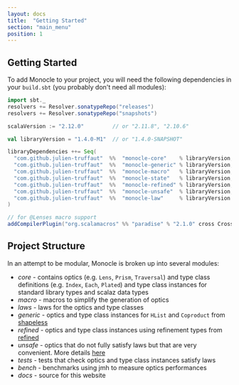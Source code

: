 ```yaml
---
layout: docs
title:  "Getting Started"
section: "main_menu"
position: 1
---
```


## Getting Started

To add Monocle to your project, you will need the following dependencies in your `build.sbt` (you probably don't need all modules):

```scala
import sbt._
resolvers += Resolver.sonatypeRepo("releases")
resolvers += Resolver.sonatypeRepo("snapshots")

scalaVersion := "2.12.0"         // or "2.11.8", "2.10.6"

val libraryVersion = "1.4.0-M1"  // or "1.4.0-SNAPSHOT"

libraryDependencies ++= Seq(
  "com.github.julien-truffaut"  %%  "monocle-core"    % libraryVersion,
  "com.github.julien-truffaut"  %%  "monocle-generic" % libraryVersion,
  "com.github.julien-truffaut"  %%  "monocle-macro"   % libraryVersion,
  "com.github.julien-truffaut"  %%  "monocle-state"   % libraryVersion,
  "com.github.julien-truffaut"  %%  "monocle-refined" % libraryVersion,
  "com.github.julien-truffaut"  %%  "monocle-unsafe"  % libraryVersion,
  "com.github.julien-truffaut"  %%  "monocle-law"     % libraryVersion % "test"
)

// for @Lenses macro support
addCompilerPlugin("org.scalamacros" %% "paradise" % "2.1.0" cross CrossVersion.full)
```

## Project Structure

In an attempt to be modular, Monocle is broken up into several modules:

* *core* - contains optics (e.g. `Lens`, `Prism`, `Traversal`) and type class definitions (e.g. `Index`, `Each`, `Plated`) and
  type class instances for standard library types and scalaz data types
* *macro* - macros to simplify the generation of optics
* *laws* - laws for the optics and type classes
* *generic* - optics and type class instances for `HList` and `Coproduct` from [shapeless](https://github.com/milessabin/shapeless)
* *refined* - optics and type class instances using refinement types from [refined](https://github.com/fthomas/refined)
* *unsafe* - optics that do not fully satisfy laws but that are very convenient. More details [here](unsafe_module.html)
* *tests* - tests that check optics and type class instances satisfy laws
* *bench* - benchmarks using jmh to measure optics performances
* *docs* - source for this website
